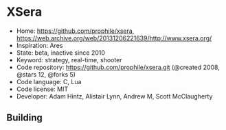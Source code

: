 # XSera

- Home: https://github.com/prophile/xsera, https://web.archive.org/web/20131206221639/http://www.xsera.org/
- Inspiration: Ares
- State: beta, inactive since 2010
- Keyword: strategy, real-time, shooter
- Code repository: https://github.com/prophile/xsera.git (@created 2008, @stars 12, @forks 5)
- Code language: C, Lua
- Code license: MIT
- Developer: Adam Hintz, Alistair Lynn, Andrew M, Scott McClaugherty

## Building
